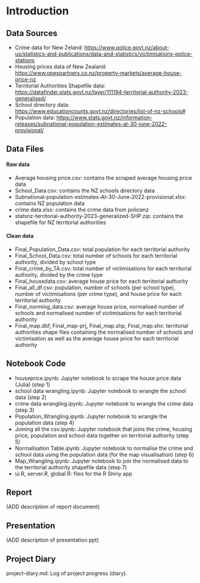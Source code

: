 # Introduction

## Data Sources
- Crime data for New Zeland: https://www.police.govt.nz/about-us/statistics-and-publications/data-and-statistics/victimisations-police-stations
- Housing prices data of New Zealand: https://www.opespartners.co.nz/property-markets/average-house-price-nz
- Territorial Authorities Shapefile data: https://datafinder.stats.govt.nz/layer/111194-territorial-authority-2023-generalised/
- School directory data: https://www.educationcounts.govt.nz/directories/list-of-nz-schools#
- Population data: https://www.stats.govt.nz/information-releases/subnational-population-estimates-at-30-june-2022-provisional/

## Data Files
#### Raw data
- Average housing price.csv: contains the scraped average housing price data
- School_Data.csv: contains the NZ schools directory data
- Subnational-population-estimates-At-30-June-2022-provisional.xlsx: contains NZ population data
- crime data.xlsx: contains the crime data from policenz
- statsnz-territorial-authority-2023-generalized-SHP.zip: contains the shapefile for NZ territorial authorities
#### Clean data
- Final_Population_Data.csv: total population for each territorial authority
- Final_School_Data.csv: total number of schools for each territorial authority, divided by school type
- Final_crime_by_TA.csv: total number of victimisations for each territorial authority, divided by the crime type
- Final_housedata.csv: average house price for each territorial authority
- Final_all_df.csv: population, number of schools (per school type), number of victimisations (per crime type), and house price for each territorial authority
- Final_norming_data.csv: average house price, normalised number of schools and normalised number of victimisations for each territorial authority
- Final_map.dbf, Final_map-prj, Final_map.shp, Final_map.shx: territorial authorities shape files containing the normalised number of schools and victimisation as well as the average house price for each territorial authority

## Notebook Code
- houseprice.ipynb: Jupyter notebook to scrape the house price data (Julia) (step 1)
- school data wrangling.ipynb: Jupyter notebook to wrangle the school data (step 2)
- crime data wrangling.ipynb: Jupyter notebook to wrangle the crime data (step 3)
- Population_Wrangling.ipynb: Jupyter notebook to wrangle the population data (step 4)
- Joining all the csv.ipynb: Jupyter notebook that joins the crime, housing price, population and school data together on territorial authority (step 5)
- Normalisation Table.ipynb: Jupyter notebook to normalise the crime and school data using the population data (for the map visualisation) (step 6)
- Map_Wrangling.ipynb: Jupyter notebook to join the normalised data to the territorial authority shapefile data (step 7)
- ui.R, server.R, global.R: files for the R Shiny app

## Report
(ADD description of report document)

## Presentation
(ADD description of presentation ppt)

## Project Diary 
project-diary.md: Log of project progress (diary).

